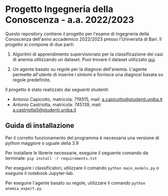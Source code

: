 # Progetto Ingegneria della Conoscenza - a.a. 2022/2023

Questo repository contiene il progetto per l'esame di Ingegneria della Conoscenza dell'anno accademico 2022/2023 presso l'Università di Bari. Il progetto si compone di due parti:

1. Algoritmi di apprendimento supervisionato per la classificazione dei casi di anemia utilizzando un dataset. Puoi trovare il dataset utilizzato [qui](https://www.kaggle.com/datasets/biswaranjanrao/anemia-dataset).

2. Un agente basato su regole per la diagnosi dell'anemia. L'agente permette all'utente di inserire i sintomi e fornisce una diagnosi basata su regole predefinite.

Il progetto è stato realizzato dai seguenti studenti:

- Antonio Capicotto, matricola: 719315, mail: [a.capicotto@studenti.uniba.it](a.capicotto@studenti.uniba.it)
- Antonio Castriotta, matricola: 745139, mail: [a.castriotta5@studenti.uniba.it](a.castriotta5@studenti.uniba.it)

## Guida di installazione

Per il corretto funzionamento del programma è necessaria una versione di python maggiore o uguale della 3.9

Per installare le librerie necessarie, eseguire il seguente comando da terminale: `pip install -r requirements.txt`

Per eseguire i classificatori, utilizzare il comando `python main_models.py` o eseguire il notebook Jupyter-lab.

Per eseguire l'agente basato su regole, utilizzare il comando `python anemia_expert.py`.